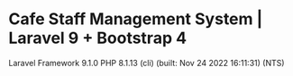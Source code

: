 
# Cafe Staff Management System | Laravel 9 + Bootstrap 4 

Laravel Framework 9.1.0
PHP 8.1.13 (cli) (built: Nov 24 2022 16:11:31) (NTS)




